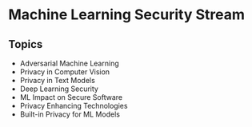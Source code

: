 # Machine Learning Security Stream

## Topics
- Adversarial Machine Learning
- Privacy in Computer Vision
- Privacy in Text Models
- Deep Learning Security
- ML Impact on Secure Software
- Privacy Enhancing Technologies
- Built-in Privacy for ML Models 